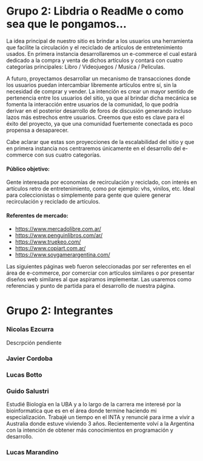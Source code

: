 

# Grupo 2: Libdria o ReadMe o como sea que le pongamos...

La idea principal de nuestro sitio es brindar a los usuarios una herramienta que facilite la circulación y el reciclado de artículos de entretenimiento usados. En primera instancia desarrollaremos un e-commerce el cual estará dedicado a la compra y venta de dichos artículos y contará con cuatro categorías principales: Libro / Videojuegos / Musica / Peliculas.


A futuro, proyectamos desarrollar un mecanismo de transacciones donde los usuarios puedan intercambiar libremente artículos entre sí, sin la necesidad de comprar y vender. La intención es crear un mayor sentido de pertenencia entre los usuarios del sitio, ya que al brindar dicha mecánica se fomenta la interacción entre usuarios de la comunidad, lo que podría derivar en el posterior desarrollo de foros de discusión generando incluso lazos más estrechos entre usuarios. Creemos que esto es clave para el éxito del proyecto, ya que una comunidad fuertemente conectada es poco propensa a desaparecer.


Cabe aclarar que estas son proyecciones de la escalabilidad del sitio y que en primera instancia nos centraremos únicamente en el desarrollo del e-commerce con sus cuatro categorías.


#### Público objetivo: 

Gente interesada por economías de recirculación y reciclado, con interés en artículos retro de entretenimiento, como por ejemplo: vhs, vinilos, etc. Ideal para coleccionistas o simplemente para gente que quiere generar recirculación y reciclado de artículos.


#### Referentes de mercado:

- https://www.mercadolibre.com.ar/
- https://www.penguinlibros.com/ar/
- https://www.truekeo.com/
- https://www.copiart.com.ar/
- https://www.soygamerargentina.com/

Las siguientes páginas web fueron seleccionadas por ser referentes en el área de e-commerce, por comerciar con artículos similares o por presentar diseños web similares al que aspiramos implementar. Las usaremos como referencias y punto de partida para el desarrollo de nuestra página.


#  Grupo 2: Integrantes

### Nicolas Ezcurra

Descrpción pendiente

### Javier Cordoba

### Lucas Botto

### Guido Salustri

Estudié Biología en la UBA y a lo largo de la carrera me interesé por la bioinformatica que es en el área donde termine haciendo mi especialización. Trabajé un tiempo en el INTA y renuncié para irme a vivir a Australia donde estuve viviendo 3 años. Recientemente volví a la Argentina con la intención de obtener más conocimientos en programación y desarrollo.

### Lucas Marandino